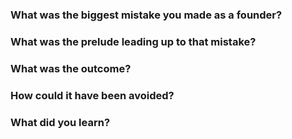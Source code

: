 ### What was the biggest mistake you made as a founder?

### What was the prelude leading up to that mistake?

### What was the outcome?

### How could it have been avoided?

### What did you learn?